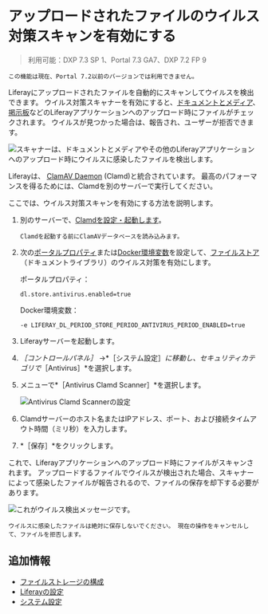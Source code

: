 # アップロードされたファイルのウイルス対策スキャンを有効にする

> 利用可能：DXP 7.3 SP 1、Portal 7.3 GA7、DXP 7.2 FP 9

```{note}
この機能は現在、Portal 7.2以前のバージョンでは利用できません。
```

<!-- TODO: LRDOCS-9341 - Antivirus can be enabled for older versions (7.2 and below) but requires use of portal properties and a local install of ClamAV server which we do not recommend. -->

Liferayにアップロードされたファイルを自動的にスキャンしてウイルスを検出できます。 ウイルス対策スキャナーを有効にすると、[ドキュメントとメディア](../../content-authoring-and-management/documents-and-media/documents-and-media-overview.md)、[掲示板](../../collaboration-and-social/message-boards/user-guide/getting-started-with-message-boards.md)などのLiferayアプリケーションへのアップロード時にファイルがチェックされます。 ウイルスが見つかった場合は、報告され、ユーザーが拒否できます。

![スキャナーは、ドキュメントとメディアやその他のLiferayアプリケーションへのアップロード時にウイルスに感染したファイルを検出します。](./enabling-antivirus-scanning-for-uploaded-files/images/01.png)

Liferayは、 [ClamAV Daemon](https://www.clamav.net/documents/scanning#clamd) (Clamd)と統合されています。 最高のパフォーマンスを得るためには、Clamdを別のサーバーで実行してください。

ここでは、ウイルス対策スキャンを有効にする方法を説明します。

1. 別のサーバーで、[Clamdを設定・起動します](https://www.clamav.net/documents/scanning#clamd)。

    ```{important}
    Clamdを起動する前にClamAVデータベースを読み込みます。
    ```

1. 次の[ポータルプロパティ](../../../installation-and-upgrades/reference/portal-properties.md)または[Docker環境変数](../../../installation-and-upgrades/installing-liferay/using-liferay-docker-images/configuring-containers.md)を設定して、[ファイルストア](../../../system-administration/file-storage/configuring-file-storage.md)（ドキュメントライブラリ）のウイルス対策を有効にします。

    ポータルプロパティ：

    ```properties
    dl.store.antivirus.enabled=true
    ```

    Docker環境変数：

    ```properties
    -e LIFERAY_DL_PERIOD_STORE_PERIOD_ANTIVIRUS_PERIOD_ENABLED=true
    ```

1. Liferayサーバーを起動します。

1. *［コントロールパネル］* &rarr;*［システム設定］*に移動し、セキュリティカテゴリで*［Antivirus］*を選択します。

1. メニューで*［Antivirus Clamd Scanner］*を選択します。

    ![Antivirus Clamd Scannerの設定](./enabling-antivirus-scanning-for-uploaded-files/images/02.png)

1. Clamdサーバーのホスト名またはIPアドレス、ポート、および接続タイムアウト時間（ミリ秒）を入力します。

1. *［保存］*をクリックします。

これで、Liferayアプリケーションへのアップロード時にファイルがスキャンされます。 アップロードするファイルでウイルスが検出された場合、スキャナーによって感染したファイルが報告されるので、ファイルの保存を却下する必要があります。

![これがウイルス検出メッセージです。](./enabling-antivirus-scanning-for-uploaded-files/images/03.png)

```{important}
ウイルスに感染したファイルは絶対に保存しないでください。 現在の操作をキャンセルして、ファイルを拒否します。
```

## 追加情報

* [ファイルストレージの構成](./configuring-file-storage.md)
* [Liferayの設定](../configuring_liferay.html)
* [システム設定](../configuring-liferay/system-settings.md)
